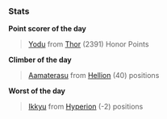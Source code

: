 

### Stats

**Point scorer of the day**
>[Yodu](/#/character/Thor/1069751) from [Thor](/#/ranking/Thor)  (2391) Honor Points


**Climber of the day**
>[Aamaterasu](/#/character/Hellion/538477) from [Hellion](/#/ranking/Hellion)  (40) positions


**Worst of the day**
>[Ikkyu](/#/character/Hyperion/137836) from [Hyperion](/#/ranking/Hyperion)  (-2) positions


